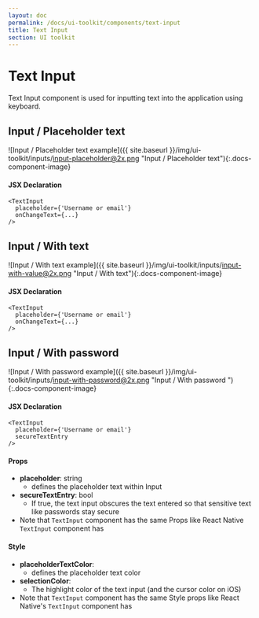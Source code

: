 ```yaml
---
layout: doc
permalink: /docs/ui-toolkit/components/text-input
title: Text Input
section: UI toolkit
---
```


# Text Input

Text Input component is used for inputting text into the application using keyboard. 

## Input / Placeholder text 
![Input / Placeholder text  example]({{ site.baseurl }}/img/ui-toolkit/inputs/input-placeholder@2x.png "Input / Placeholder text"){:.docs-component-image}

#### JSX Declaration
```JSX
<TextInput 
  placeholder={'Username or email'}
  onChangeText={...} 
/>
```

## Input / With text 
![Input / With text  example]({{ site.baseurl }}/img/ui-toolkit/inputs/input-with-value@2x.png "Input / With text"){:.docs-component-image}

#### JSX Declaration
```JSX
<TextInput 
  placeholder={'Username or email'}
  onChangeText={...} 
/>
```

## Input / With password  
![Input / With password  example]({{ site.baseurl }}/img/ui-toolkit/inputs/input-with-password@2x.png "Input / With password "){:.docs-component-image}

#### JSX Declaration
```JSX
<TextInput 
  placeholder={'Username or email'}
  secureTextEntry
/>
```
  
#### Props

* **placeholder**: string
  - defines the placeholder text within Input
* **secureTextEntry**: bool
  - If true, the text input obscures the text entered so that sensitive text like passwords stay secure
* Note that `TextInput` component has the same Props like React Native `TextInput` component has

#### Style

* **placeholderTextColor**:  
  - defines the placeholder text color
* **selectionColor**:  
  - The highlight color of the text input (and the cursor color on iOS)
* Note that `TextInput` component has the same Style props like React Native's `TextInput` component has
